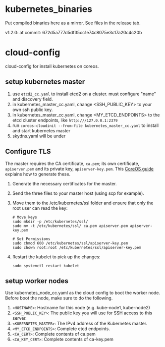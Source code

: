 # kubernetes_binaries

Put compiled binaries here as a mirror.  See files in the release tab.

v1.2.0: at commit: 672d5a777d5df35cc1e74c8075e3c17a20c4c20b


# cloud-config 

cloud-config for install kubernetes on coreos.

## setup kubernetes master

1. use ```etcd2_cc.yaml``` to install etcd2 on a cluster. must configure "name" and discovery field.
1. in kubernetes_master_cc.yaml, change <SSH_PUBLIC_KEY> to your own ssh public key.
1. in kubernetes_master_cc.yaml, change <MY_ETCD_ENDPOINTS> to the etcd cluster endpoints, like ```http:///127.0.0.1:2379```
1. run ```coreos-cloudinit --from-file kubernetes_master_cc.yaml``` to install and start kubernetes master
1. skydns.yaml will be under

## Configure TLS
The master requires the CA certificate, ```ca.pem```; its own certificate, ```apiserver.pem``` and its private key, ```apiserver-key.pem```. This [CoreOS guide](https://coreos.com/kubernetes/docs/latest/openssl.html) explains how to generate these.

1. Generate the necessary certificates for the master. 
1. Send the three files to your master host (using scp for example).
1. Move them to the /etc/kubernetes/ssl folder and ensure that only the root user can read the key:

   ```
   # Move keys
   sudo mkdir -p /etc/kubernetes/ssl/
   sudo mv -t /etc/kubernetes/ssl/ ca.pem apiserver.pem apiserver-key.pem
      
   # Set Permissions
   sudo chmod 600 /etc/kubernetes/ssl/apiserver-key.pem
   sudo chown root:root /etc/kubernetes/ssl/apiserver-key.pem
   ```

1. Restart the kubelet to pick up the changes:

   ```
   sudo systemctl restart kubelet
   ```

## setup worker nodes

Use kubernetes_node_cc.yaml as the cloud config to boot the worker node. Before boot the node, make sure to do the following.

1. ```<HOSTNAME>```: Hostname for this node (e.g. kube-node1, kube-node2)
1. ```<SSH_PUBLIC_KEY>```: The public key you will use for SSH access to this server.
1. ```<KUBERNETES_MASTER>```: The IPv4 address of the Kubernetes master.
1. ```<MY_ETCD_ENDPOINTS>```: Complete etcd endpoints.
1. ```<CA_CERT>```: Complete contents of ca.pem
1. ```<CA_KEY_CERT>```: Complete contents of ca-key.pem

